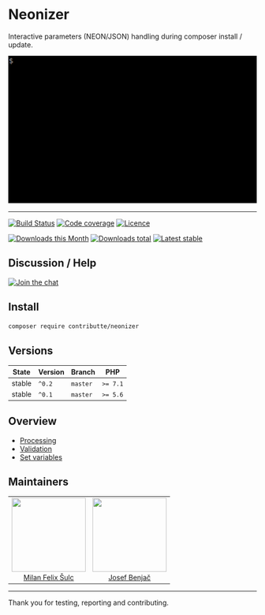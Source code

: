 # Neonizer

Interactive parameters (NEON/JSON) handling during composer install / update.

![Neonizer](/.docs/assets/neonizer.gif?raw=true)

-----

[![Build Status](https://img.shields.io/travis/contributte/neonizer.svg?style=flat-square)](https://travis-ci.org/contributte/neonizer)
[![Code coverage](https://img.shields.io/coveralls/contributte/neonizer.svg?style=flat-square)](https://coveralls.io/r/contributte/neonizer)
[![Licence](https://img.shields.io/packagist/l/contributte/neonizer.svg?style=flat-square)](https://packagist.org/packages/contributte/neonizer)

[![Downloads this Month](https://img.shields.io/packagist/dm/contributte/neonizer.svg?style=flat-square)](https://packagist.org/packages/contributte/neonizer)
[![Downloads total](https://img.shields.io/packagist/dt/contributte/neonizer.svg?style=flat-square)](https://packagist.org/packages/contributte/neonizer)
[![Latest stable](https://img.shields.io/packagist/v/contributte/neonizer.svg?style=flat-square)](https://packagist.org/packages/contributte/neonizer)

## Discussion / Help

[![Join the chat](https://img.shields.io/gitter/room/contributte/contributte.svg?style=flat-square)](https://gitter.im/contributte/contributte)

## Install

```sh
composer require contributte/neonizer
```

## Versions

| State       | Version | Branch   | PHP      |
|-------------|---------|----------|----------|
| stable      | `^0.2`  | `master` | `>= 7.1` |
| stable      | `^0.1`  | `master` | `>= 5.6` |

## Overview

- [Processing](/.docs/README.md#processing)
- [Validation](/.docs/README.md#validation)
- [Set variables](/.docs/README.md#set-variables)

## Maintainers

<table>
  <tbody>
    <tr>
      <td align="center">
        <a href="https://github.com/f3l1x">
            <img width="150" height="150" src="https://avatars2.githubusercontent.com/u/538058?v=3&s=150">
        </a>
        </br>
        <a href="https://github.com/f3l1x">Milan Felix Šulc</a>
      </td>
      <td align="center">
        <a href="https://github.com/benijo">
            <img width="150" height="150" src="https://avatars3.githubusercontent.com/u/6731626?v=3&s=150">
        </a>
        </br>
        <a href="https://github.com/benijo">Josef Benjač</a>
      </td>
    </tr>
  </tbody>
</table>

-----

Thank you for testing, reporting and contributing.
